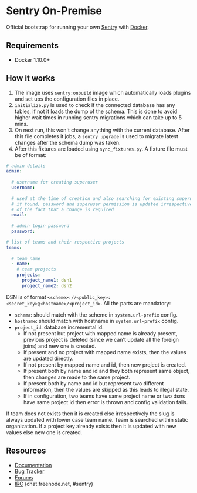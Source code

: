 # Sentry On-Premise

Official bootstrap for running your own [Sentry](https://sentry.io/) with [Docker](https://www.docker.com/).

## Requirements

 * Docker 1.10.0+

## How it works

1. The image uses `sentry:onbuild` image which automatically loads plugins and set ups the configuration files in place.
2. `initialize.py` is used to check if the connected database has any tables, if not it loads the dump of the schema. This is done to avoid higher wait times in running sentry migrations which can take up to 5 mins.
3. On next run, this won't change anything with the current database. After this file completes it jobs, a `sentry upgrade` is used to migrate latest changes after the schema dump was taken.
4. After this fixtures are loaded using `sync_fixtures.py`. A fixture file must be of format:
```yaml
# admin details
admin:
  
  # username for creating superuser
  username:
  
  # used at the time of creation and also searching for existing superuser
  # if found, password and superuser permission is updated irrespective
  # of the fact that a change is required
  email:
  
  # admin login password
  password:

# list of teams and their respective projects
teams:
  
  # team name
  - name:
    # team projects
    projects:
      project_name1: dsn1
      project_name2: dsn2
```

DSN is of format `<scheme>://<public_key>:<secret_key>@<hostname>/<project_id>`. All the parts are mandatory:
* `schema`: should match with the scheme in `system.url-prefix` config.
* `hostname`: should match with hostname in `system.url-prefix` config.
* `project_id`: database incremental id.
    * If not present but project with mapped name is already present, previous project is deleted (since we can't update all the foreign joins) and new one is created.
    * If present and no project with mapped name exists, then the values are updated directly.
    * If not present by mapped name and id, then new project is created.
    * If present both by name and id and they both represent same object, then changes are made to the same project.
    * If present both by name and id but represent two different information, then the values are skipped as this leads to illegal state.
    * If in configuration, two teams have same project name or two dsns have same project id then error is thrown and config validation fails.

If team does not exists then it is created else irrespectively the slug is always updated with lower case team name. Team is searched within static organization.
If a project key already exists then it is updated with new values else new one is created.    

## Resources

 * [Documentation](https://docs.sentry.io/server/installation/docker/)
 * [Bug Tracker](https://github.com/getsentry/onpremise)
 * [Forums](https://forum.sentry.io/c/on-premise)
 * [IRC](irc://chat.freenode.net/sentry) (chat.freenode.net, #sentry)
